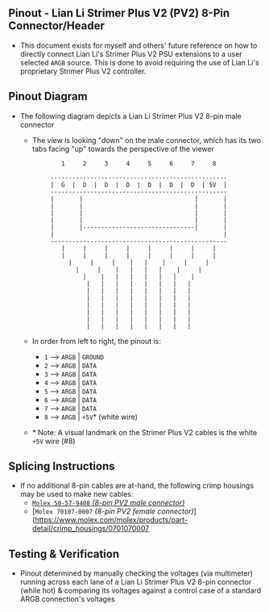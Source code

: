 ## Pinout - Lian Li Strimer Plus V2 (PV2) 8-Pin Connector/Header

* This document exists for myself and others' future reference on how to directly connect Lian Li's Strimer Plus V2 PSU extensions to a user selected `ARGB` source. This is done to avoid requiring the use of Lian Li's proprietary Strimer Plus V2 controller.

## Pinout Diagram

* The following diagram depicts a Lian Li Strimer Plus V2 8-pin male connector
  * The view is looking "down" on the male connector, which has its two tabs facing "up" towards the perspective of the viewer

                1     2     3     4     5     6     7     8        
                                                                   
             -------------------------------------------------     
             |  G  |  D  |  D  |  D  |  D  |  D  |  D  | 5V  |     
             -------------------------------------------------     
             |       |                               |       |     
             |       |                               |       |     
             |       |                               |       |     
             |       |                               |       |     
             |       |-------------------------------|       |     
             |                                               |     
             -------------------------------------------------     
                |     |     |     |     |     |     |     |        
                |     |     |     |     |     |     |     |        
                  |     |     |    |   |    |     |     |          
                    |     |    |   |   |   |    |     |            
                      |    |   |   |   |   |   |    |              
                       |   |   |   |   |   |   |   |               
                       |   |   |   |   |   |   |   |               
                       |   |   |   |   |   |   |   |               
                       |   |   |   |   |   |   |   |               
                       |   |   |   |   |   |   |   |               
                       |   |   |   |   |   |   |   |               
                       |   |   |   |   |   |   |   |               

  * In order from left to right, the pinout is:
    * `1` --> `ARGB` | `GROUND`
    * `2` --> `ARGB` | `DATA`
    * `3` --> `ARGB` | `DATA`
    * `4` --> `ARGB` | `DATA`
    * `5` --> `ARGB` | `DATA`
    * `6` --> `ARGB` | `DATA`
    * `7` --> `ARGB` | `DATA`
    * `8` --> `ARGB` | `+5V`* (white wire)

  * \* Note: A visual landmark on the Strimer Plus V2 cables is the white `+5V` wire (#8)

## Splicing Instructions

* If no additional 8-pin cables are at-hand, the following crimp housings may be used to make new cables:
  * [`Molex 50-57-9408` *(8-pin PV2 male connector)*](https://www.molex.com/molex/products/part-detail/crimp_housings/0050579408)
  * [`Molex 70107-0007` *(8-pin PV2 female connector)*](https://www.molex.com/molex/products/part-detail/crimp_housings/0701070007

## Testing & Verification

* Pinout determined by manually checking the voltages (via multimeter) running across each lane of a Lian Li Strimer Plus V2 8-pin connector (while hot) & comparing its voltages against a control case of a standard ARGB connection's voltages

<!-- https://github.com/mcavallo-git/Coding/blob/main/pinouts/pinout%20-%20pc-lighting-and-fan-headers.lian-li-strimer-plus-v2.8-pin.md -->
